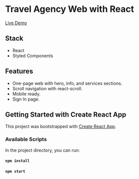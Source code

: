 # Travel Agency Web with React

[Live Demo](https://travel-agency-web-react02-jg.netlify.app/)

## Stack

- React
- Styled Components

## Features

- One-page web with hero, info, and services sections.
- Scroll navigation with react-scroll.
- Mobile ready.
- Sign In page.

## Getting Started with Create React App

This project was bootstrapped with [Create React App](https://github.com/facebook/create-react-app).

### Available Scripts

In the project directory, you can run:

#### `npm install`

#### `npm start`